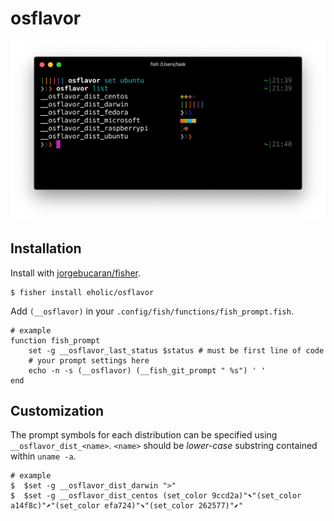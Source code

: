 # osflavor
![](osflavor.png)

## Installation
Install with [jorgebucaran/fisher](https://github.com/jorgebucaran/fisher).
```terminal
$ fisher install eholic/osflavor
```

 Add `(__osflavor)` in your `.config/fish/functions/fish_prompt.fish`.

```fish
# example
function fish_prompt
    set -g __osflavor_last_status $status # must be first line of code
    # your prompt settings here
    echo -n -s (__osflavor) (__fish_git_prompt " %s") ' '
end
```

 ## Customization
 The prompt symbols for each distribution can be specified using `__osflavor_dist_<name>`.
 `<name>` should be *lower-case* substring contained within `uname -a`.

```terminal
# example
$  $set -g __osflavor_dist_darwin ">"
$  $set -g __osflavor_dist_centos (set_color 9ccd2a)"⬉"(set_color a14f8c)"⬈"(set_color efa724)"⬊"(set_color 262577)"⬋"
```
